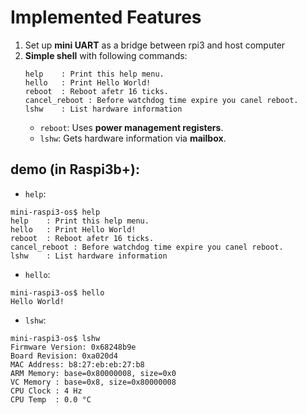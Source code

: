 # Implemented Features

1. Set up **mini UART** as a bridge between rpi3 and host computer
2. **Simple shell** with following commands:
    ```
    help    : Print this help menu.
    hello   : Print Hello World!
    reboot  : Reboot afetr 16 ticks.
    cancel_reboot : Before watchdog time expire you canel reboot.
    lshw    : List hardware information
    ```
    - `reboot`: Uses **power management registers**.
    - `lshw`: Gets hardware information via **mailbox**.

## demo (in Raspi3b+):
- `help`:
```
mini-raspi3-os$ help
help    : Print this help menu.
hello   : Print Hello World!
reboot  : Reboot afetr 16 ticks.
cancel_reboot : Before watchdog time expire you canel reboot.
lshw    : List hardware information
```
- `hello`:
```
mini-raspi3-os$ hello
Hello World!
```
- `lshw`:
```
mini-raspi3-os$ lshw
Firmware Version: 0x68248b9e
Board Revision: 0xa020d4
MAC Address: b8:27:eb:eb:27:b8
ARM Memory: base=0x80000008, size=0x0
VC Memory : base=0x8, size=0x80000008
CPU Clock : 4 Hz
CPU Temp  : 0.0 °C
```
